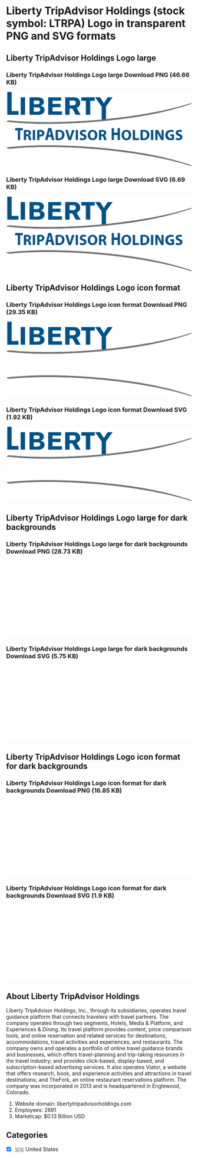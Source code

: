 # Liberty TripAdvisor Holdings (stock symbol: LTRPA) Logo in transparent PNG and SVG formats

## Liberty TripAdvisor Holdings Logo large

### Liberty TripAdvisor Holdings Logo large Download PNG (46.66 KB)

![Liberty TripAdvisor Holdings Logo large Download PNG (46.66 KB)](/img/orig/LTRPA_BIG-dbb45573.png)

### Liberty TripAdvisor Holdings Logo large Download SVG (6.69 KB)

![Liberty TripAdvisor Holdings Logo large Download SVG (6.69 KB)](/img/orig/LTRPA_BIG-f8edd89c.svg)

## Liberty TripAdvisor Holdings Logo icon format

### Liberty TripAdvisor Holdings Logo icon format Download PNG (29.35 KB)

![Liberty TripAdvisor Holdings Logo icon format Download PNG (29.35 KB)](/img/orig/LTRPA-5016ab56.png)

### Liberty TripAdvisor Holdings Logo icon format Download SVG (1.92 KB)

![Liberty TripAdvisor Holdings Logo icon format Download SVG (1.92 KB)](/img/orig/LTRPA-bed760d2.svg)

## Liberty TripAdvisor Holdings Logo large for dark backgrounds

### Liberty TripAdvisor Holdings Logo large for dark backgrounds Download PNG (28.73 KB)

![Liberty TripAdvisor Holdings Logo large for dark backgrounds Download PNG (28.73 KB)](/img/orig/LTRPA_BIG.D-61d4af31.png)

### Liberty TripAdvisor Holdings Logo large for dark backgrounds Download SVG (5.75 KB)

![Liberty TripAdvisor Holdings Logo large for dark backgrounds Download SVG (5.75 KB)](/img/orig/LTRPA_BIG.D-9fdbc934.svg)

## Liberty TripAdvisor Holdings Logo icon format for dark backgrounds

### Liberty TripAdvisor Holdings Logo icon format for dark backgrounds Download PNG (16.85 KB)

![Liberty TripAdvisor Holdings Logo icon format for dark backgrounds Download PNG (16.85 KB)](/img/orig/LTRPA.D-a56e9854.png)

### Liberty TripAdvisor Holdings Logo icon format for dark backgrounds Download SVG (1.9 KB)

![Liberty TripAdvisor Holdings Logo icon format for dark backgrounds Download SVG (1.9 KB)](/img/orig/LTRPA.D-11a11ae1.svg)

## About Liberty TripAdvisor Holdings

Liberty TripAdvisor Holdings, Inc., through its subsidiaries, operates travel guidance platform that connects travelers with travel partners. The company operates through two segments, Hotels, Media & Platform, and Experiences & Dining. Its travel platform provides content, price comparison tools, and online reservation and related services for destinations, accommodations, travel activities and experiences, and restaurants. The company owns and operates a portfolio of online travel guidance brands and businesses, which offers travel-planning and trip-taking resources in the travel industry; and provides click-based, display-based, and subscription-based advertising services. It also operates Viator, a website that offers research, book, and experience activities and attractions in travel destinations; and TheFork, an online restaurant reservations platform. The company was incorporated in 2013 and is headquartered in Englewood, Colorado.

1. Website domain: libertytripadvisorholdings.com
2. Employees: 2691
3. Marketcap: $0.13 Billion USD


## Categories
- [x] 🇺🇸 United States
